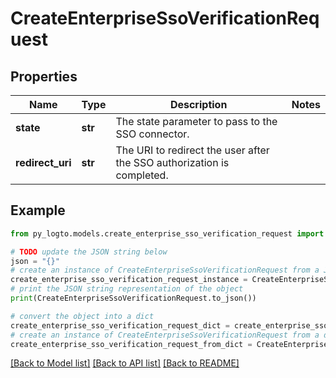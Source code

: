 # CreateEnterpriseSsoVerificationRequest


## Properties

Name | Type | Description | Notes
------------ | ------------- | ------------- | -------------
**state** | **str** | The state parameter to pass to the SSO connector. | 
**redirect_uri** | **str** | The URI to redirect the user after the SSO authorization is completed. | 

## Example

```python
from py_logto.models.create_enterprise_sso_verification_request import CreateEnterpriseSsoVerificationRequest

# TODO update the JSON string below
json = "{}"
# create an instance of CreateEnterpriseSsoVerificationRequest from a JSON string
create_enterprise_sso_verification_request_instance = CreateEnterpriseSsoVerificationRequest.from_json(json)
# print the JSON string representation of the object
print(CreateEnterpriseSsoVerificationRequest.to_json())

# convert the object into a dict
create_enterprise_sso_verification_request_dict = create_enterprise_sso_verification_request_instance.to_dict()
# create an instance of CreateEnterpriseSsoVerificationRequest from a dict
create_enterprise_sso_verification_request_from_dict = CreateEnterpriseSsoVerificationRequest.from_dict(create_enterprise_sso_verification_request_dict)
```
[[Back to Model list]](../README.md#documentation-for-models) [[Back to API list]](../README.md#documentation-for-api-endpoints) [[Back to README]](../README.md)


